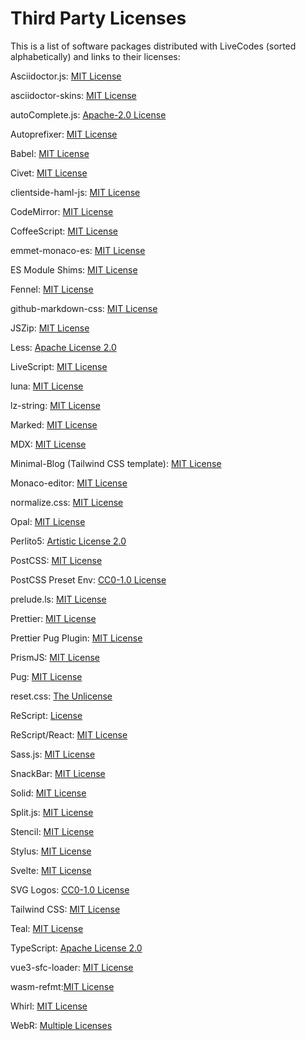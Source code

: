 # Third Party Licenses

This is a list of software packages distributed with LiveCodes (sorted alphabetically) and links to their licenses:

Asciidoctor.js: [MIT License](https://github.com/asciidoctor/asciidoctor.js/blob/9d57b34084966f35d5c542ae4feed4941bf57903/LICENSE)

asciidoctor-skins: [MIT License](https://github.com/darshandsoni/asciidoctor-skins/blob/c98a8ab9b27571e5b63d75912a3c753cc72ed8e4/LICENSE)

autoComplete.js: [Apache-2.0 License](https://github.com/TarekRaafat/autoComplete.js/blob/25d53ebed7728e8902224f73b9d917a0da90dc55/LICENSE)

Autoprefixer: [MIT License](https://github.com/postcss/autoprefixer/blob/61f71e9a8613b0c90357472d58fdcce26324ef4f/LICENSE)

Babel: [MIT License](https://github.com/babel/babel/blob/672a58660f0b15691c44582f1f3fdcdac0fa0d2f/LICENSE)

Civet: [MIT License](https://github.com/DanielXMoore/Civet/blob/3178fe35def1de20d6f5ec929f6f6225e80d8ac0/LICENSE)

clientside-haml-js: [MIT License](https://github.com/uglyog/clientside-haml-js/blob/d814d16f46e1629c149c18d7692ba16f249f436b/LICENSE)

CodeMirror: [MIT License](https://github.com/codemirror/codemirror.next/blob/e4dc2fe661dadb3e6debab8417e7100023e3df26/LICENSE-MIT)

CoffeeScript: [MIT License](https://github.com/jashkenas/coffeescript/tree/07f644c39223e016aceedd2cd71b5941579b5659)

emmet-monaco-es: [MIT License](https://github.com/troy351/emmet-monaco-es/blob/b578210738fb591c65fb34530d28c0d0341fbb7d/LICENSE)

ES Module Shims: [MIT License](https://github.com/guybedford/es-module-shims/blob/986733009f4c9374decd4c0348740134ff499157/LICENSE)

Fennel: [MIT License](https://git.sr.ht/~technomancy/fennel/tree/e70ebb133b9d472246502dee8be119360ec568ca/item/LICENSE)

github-markdown-css: [MIT License](https://github.com/sindresorhus/github-markdown-css/blob/888d5a03223a2c14a8d3eb40e90a22f62469a46b/license)

JSZip: [MIT License](https://github.com/Stuk/jszip/blob/3db5fdc85586ef6c26d15b503c45ce8e42905d77/LICENSE.markdown)

Less: [Apache License 2.0](https://github.com/less/less.js/blob/870f9b2d8136bfbcdc9e1293bb0def51b54f9276/LICENSE)

LiveScript: [MIT License](https://github.com/gkz/LiveScript/blob/bd9faa4d484b6abb110473f96c28bf8686e7b7a0/LICENSE)

luna: [MIT License](https://github.com/liriliri/luna/blob/6696874f52f70f5de5dc4712385d817cb815a4bb/LICENSE)

lz-string: [MIT License](https://github.com/pieroxy/lz-string/blob/b2e0b270a9f3cf330b778b777385fcba384a1a02/LICENSE)

Marked: [MIT License](https://github.com/markedjs/marked/blob/57d41b88801566eb063cd66a210d7c34249cb7dc/LICENSE.md)

MDX: [MIT License](https://github.com/mdx-js/mdx/blob/02509286b5a39d6df233225545cf87e070130588/license)

Minimal-Blog (Tailwind CSS template): [MIT License](https://github.com/tailwindtoolbox/Minimal-Blog/blob/18566f734ada7949f73abf0a7fc69f688f8db27e/LICENSE)

Monaco-editor: [MIT License](https://github.com/microsoft/monaco-editor/blob/f849d3f2653d1097652a7d9e1d01d242cc225da8/LICENSE.md)

normalize.css: [MIT License](https://github.com/necolas/normalize.css/blob/fc091cce1534909334c1911709a39c22d406977b/LICENSE.md)

Opal: [MIT License](https://github.com/opal/opal/blob/631503c8957d1c6df60d158daf7db03b099b5129/LICENSE)

Perlito5: [Artistic License 2.0](https://github.com/fglock/Perlito/blob/f217cdac3771de31e009d4e099bac7013a619987/LICENSE.md)

PostCSS: [MIT License](https://github.com/postcss/postcss/blob/af8311a9c4c940c3e159f81bb205786677687e15/LICENSE)

PostCSS Preset Env: [CC0-1.0 License](https://github.com/csstools/postcss-preset-env/blob/d7652b1e6196e8f55bf3f0aac4ac090fec7ed54e/LICENSE.md)

prelude<span>.ls</span>: [MIT License](https://github.com/gkz/prelude-ls/blob/41d048799bdd063e0592c1413d238ad95ceda1d9/LICENSE)

Prettier: [MIT License](https://github.com/prettier/prettier/blob/2c1b8f6fab1f9c63ab5d937908d090d8e75e8072/LICENSE)

Prettier Pug Plugin: [MIT License](https://github.com/prettier/plugin-pug/blob/27ab92b27a062bb187fc33f82b2fad436ec31c25/LICENSE)

PrismJS: [MIT License](https://github.com/PrismJS/prism/blob/f84c49c5eae1aecbbb8bc9249c48136c341b556f/LICENSE)

Pug: [MIT License](https://github.com/pugjs/pug/blob/bb0731f75813aa30d8e077808b5465a67ef284ef/packages/pug/LICENSE)

reset.css: [The Unlicense](https://github.com/shannonmoeller/reset-css/blob/d4b2236cb260016e8f57d532a602b4e58acf6f03/license)

ReScript: [License](https://github.com/rescript-lang/rescript-compiler/blob/d93260cb2d4be63e387959e69f3204af85e5b1b3/LICENSE)

ReScript/React: [MIT License](https://github.com/rescript-lang/rescript-react/blob/c3017ec4bbce5847c3b2da8d2d536450a3e2fd6d/LICENSE)

Sass.js: [MIT License](https://github.com/medialize/sass.js/blob/71d9bed2cad10969efda9905aa1bddacc480f372/LICENSE)

SnackBar: [MIT License](https://github.com/egoist/snackbar/blob/4bc2fb7afd32d53a39661418fa5189dbb6e4aa86/LICENSE)

Solid: [MIT License](https://github.com/solidjs/solid/blob/0d83a1947aab4bea4223460d6756a38374ba391e/LICENSE)

Split.js: [MIT License](https://github.com/nathancahill/split/blob/311646253e36db7dc8e7ab0a2ff55b08f15252d5/LICENSE)

Stencil: [MIT License](https://github.com/ionic-team/stencil/blob/8d580b12b96cc5acc817d7efbd29dc7ad0d98457/LICENSE.mds)

Stylus: [MIT License](https://github.com/stylus/stylus/blob/59bc665db295981d4e3f702e7275c5589a3c6d15/LICENSE)

Svelte: [MIT License](https://github.com/sveltejs/svelte/blob/dafbdc286eef3de2243088a9a826e6899e20465c/LICENSE)

SVG Logos: [CC0-1.0 License](https://github.com/gilbarbara/logos/blob/e0babf54f7ac9127942111bf177f549b709a60be/LICENSE.txt)

Tailwind CSS: [MIT License](https://github.com/tailwindlabs/tailwindcss/blob/6acb051f67e72a8061ad306a7fa385c36d955fb9/LICENSE)

Teal: [MIT License](https://github.com/teal-language/tl/blob/e907fbe56a70d44b65095e16ae2d1eae61c12066/LICENSE)

TypeScript: [Apache License 2.0](https://github.com/microsoft/TypeScript/blob/8523ca4fa392b5b3d7ff28058503a12ef8569c7f/LICENSE.txt)

vue3-sfc-loader: [MIT License](https://github.com/FranckFreiburger/vue3-sfc-loader/blob/84b05a091fe5a283c7ed909c06cc31c0153ed103/LICENSE)

wasm-refmt:[MIT License](https://github.com/xtuc/webassemblyjs/blob/45f733aa96476d74c8ac57598e13406a48a6fdc8/LICENSE)

Whirl: [MIT License](https://github.com/jh3y/whirl/tree/8de79b76a13200ccbd8b0b75b4f79978ef1ee890)

WebR: [Multiple Licenses](https://github.com/r-wasm/webr/blob/e47ab9854c9306c410f302579c6662ea5d82fe41/LICENSE.md)
